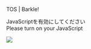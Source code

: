 TOS | Barkle!

JavaScriptを有効にしてください  
Please turn on your JavaScript

![](/static-assets/splash.png?1728629764964)
